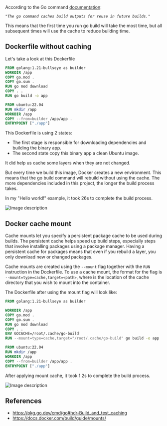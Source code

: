 According to the Go command [documentation](https://pkg.go.dev/cmd/go#hdr-Build_and_test_caching):

_`"The go command caches build outputs for reuse in future builds."`_

This means that the first time you run go build will take the most time, but all subsequent times will use the cache to reduce building time.

## Dockerfile without caching
Let's take a look at this Dockerfile

```Dockerfile
FROM golang:1.21-bullseye as builder
WORKDIR /app
COPY go.mod .
COPY go.sum .
RUN go mod download
COPY . .
RUN go build -o app

FROM ubuntu:22.04
RUN mkdir /app
WORKDIR /app
COPY --from=builder /app/app .
ENTRYPOINT ["./app"]
```

This Dockerfile is using 2 states:
- The first stage is responsible for downloading dependencies and building the binary app.
- The second state copy this binary app a clean Ubuntu image.

It did help us cache some layers when they are not changed.

But every time we build this image, Docker creates a new environment. This means that the go build command will rebuild without using the cache. The more dependencies included in this project, the longer the build process takes.

In my "Hello world!" example, it took 26s to complete the build process.

![Image description](https://dev-to-uploads.s3.amazonaws.com/uploads/articles/nzeetfw5dtanqod1b0b2.png)



## Docker cache mount
Cache mounts let you specify a persistent package cache to be used during builds. The persistent cache helps speed up build steps, especially steps that involve installing packages using a package manager. Having a persistent cache for packages means that even if you rebuild a layer, you only download new or changed packages.

Cache mounts are created using the `--mount` flag together with the `RUN` instruction in the Dockerfile. To use a cache mount, the format for the flag is `--mount=type=cache,target=<path>`, where <path> is the location of the cache directory that you wish to mount into the container.

The Dockerfile after using the mount flag will look like:
```Dockerfile
FROM golang:1.21-bullseye as builder

WORKDIR /app
COPY go.mod .
COPY go.sum .
RUN go mod download
COPY . .
ENV GOCACHE=/root/.cache/go-build
RUN --mount=type=cache,target="/root/.cache/go-build" go build -o app

FROM ubuntu:22.04
RUN mkdir /app
WORKDIR /app
COPY --from=builder /app/app .
ENTRYPOINT ["./app"]
```


After applying mount cache, it took 1.2s to complete the build process.

![Image description](https://dev-to-uploads.s3.amazonaws.com/uploads/articles/qa4f9cyqe2z6yb2ugzoz.png)


## References
- https://pkg.go.dev/cmd/go#hdr-Build_and_test_caching
- https://docs.docker.com/build/guide/mounts/